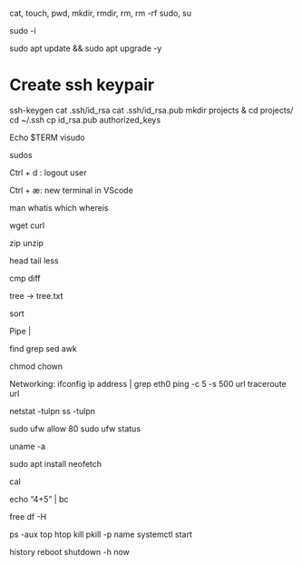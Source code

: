 
cat, touch, pwd, mkdir, rmdir, rm, rm -rf
sudo, su

sudo -i

sudo apt update && sudo apt upgrade -y

# Create ssh keypair
ssh-keygen
cat .ssh/id_rsa
cat .ssh/id_rsa.pub
mkdir projects & cd projects/
cd ~/.ssh
cp id_rsa.pub authorized_keys

Echo $TERM
visudo

sudos

Ctrl + d : logout user

Ctrl + æ: new terminal in VScode

man
whatis
which
whereis

wget
curl

zip
unzip

head
tail
less

cmp
diff

tree -> tree.txt

sort

Pipe |

find
grep
sed
awk

chmod
chown

Networking:
ifconfig
ip address | grep eth0
ping -c 5 -s 500 url
traceroute url

netstat -tulpn
ss -tulpn

sudo ufw allow 80
sudo ufw status

uname -a

sudo apt install neofetch

cal

echo “4+5” | bc

free
df -H

ps -aux
top
htop
kill
pkill -p name
systemctl start

history
reboot
shutdown -h now

